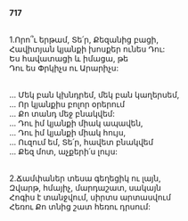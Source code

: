 **717**

\
1.Որո՞ւ երթամ, Տե՛ր, Քեզանից բացի,\
Հավիտյան կյանքի խոսքեր ունես Դու:\
Ես հավատացի և իմացա, թե\
Դու ես Փրկիչս ու Արարիչս:

\
 ... Մեկ բան կխնդրեմ, մեկ բան կաղերսեմ,\
 ... Որ կյանքիս բոլոր օրերում\
 ... Քո տանդ մեջ բնակվեմ:\
 ... Դու իմ կյանքի միակ ապավեն,\
 ... Դու իմ կյանքի միակ հույս,\
 ... Ուզում եմ, Տե՛ր, հավետ բնակվեմ\
 ... Քեզ մոտ, աչքերի՛ս լույս:

\
2.Ճամփաներ տեսա գեղեցիկ ու լայն,\
Զվարթ, հմայիչ, մարդաշատ, սակայն\
Հոգիս է տանջվում, սիրտս արտասվում\
Հեռու Քո տնից շատ հեռու դրսում:
